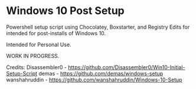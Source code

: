 # Windows 10 Post Setup

Powershell setup script using Chocolatey, Boxstarter, and Registry Edits for intended for post-installs of Windows 10.

Intended for Personal Use.

WORK IN PROGRESS.

Credits:
Disassembler0 - https://github.com/Disassembler0/Win10-Initial-Setup-Script
demas - https://github.com/demas/windows-setup
wanshahruddin - https://github.com/wanshahruddin/Windows-10-Setup